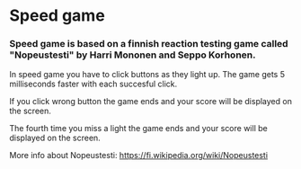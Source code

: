# Speed game

###  Speed game is based on a finnish reaction testing game called "Nopeustesti" by Harri Mononen and Seppo Korhonen.

In speed game you have to click buttons as they light up. The game gets 5 milliseconds faster with each succesful click.

If you click wrong button the game ends and your score will be displayed on the screen.

The fourth time you miss a light the game ends and your score will be displayed on the screen.

More info about Nopeustesti: https://fi.wikipedia.org/wiki/Nopeustesti